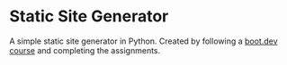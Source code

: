 # Static Site Generator
A simple static site generator in Python. Created by following a [boot.dev course](https://www.boot.dev/courses/build-static-site-generator-python) and completing the assignments.

